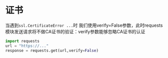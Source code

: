 # 证书

当遇到`ssl.CertificateError ...`时
我们使用verify=False参数，此时requests模块发送请求将不做CA证书的验证：verify参数能够忽略CA证书的认证

```python
import requests
url = "https://..." 
response = requests.get(url,verify=False)
```